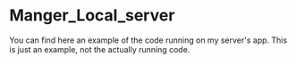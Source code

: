 # Manger_Local_server



You can find here an example of the code running on my server's app. This is just an example, not the actually running code.
